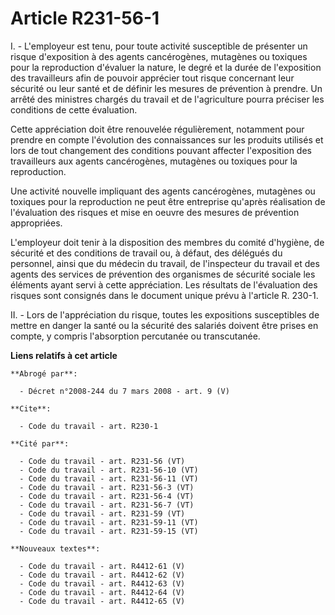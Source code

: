 # Article R231-56-1

I. - L'employeur est tenu, pour toute activité susceptible de présenter un risque d'exposition à des agents cancérogènes,
mutagènes ou toxiques pour la reproduction d'évaluer la nature, le degré et la durée de l'exposition des travailleurs afin de
pouvoir apprécier tout risque concernant leur sécurité ou leur santé et de définir les mesures de prévention à prendre. Un
arrêté des ministres chargés du travail et de l'agriculture pourra préciser les conditions de cette évaluation.

Cette appréciation doit être renouvelée régulièrement, notamment pour prendre en compte l'évolution des connaissances sur les
produits utilisés et lors de tout changement des conditions pouvant affecter l'exposition des travailleurs aux agents
cancérogènes, mutagènes ou toxiques pour la reproduction.

Une activité nouvelle impliquant des agents cancérogènes, mutagènes ou toxiques pour la reproduction ne peut être entreprise
qu'après réalisation de l'évaluation des risques et mise en oeuvre des mesures de prévention appropriées.

L'employeur doit tenir à la disposition des membres du comité d'hygiène, de sécurité et des conditions de travail ou, à
défaut, des délégués du personnel, ainsi que du médecin du travail, de l'inspecteur du travail et des agents des services de
prévention des organismes de sécurité sociale les éléments ayant servi à cette appréciation. Les résultats de l'évaluation
des risques sont consignés dans le document unique prévu à l'article R. 230-1.

II. - Lors de l'appréciation du risque, toutes les expositions susceptibles de mettre en danger la santé ou la sécurité des
salariés doivent être prises en compte, y compris l'absorption percutanée ou transcutanée.

**Liens relatifs à cet article**

	**Abrogé par**:

	  - Décret n°2008-244 du 7 mars 2008 - art. 9 (V)

	**Cite**:

	  - Code du travail - art. R230-1

	**Cité par**:

	  - Code du travail - art. R231-56 (VT)
	  - Code du travail - art. R231-56-10 (VT)
	  - Code du travail - art. R231-56-11 (VT)
	  - Code du travail - art. R231-56-3 (VT)
	  - Code du travail - art. R231-56-4 (VT)
	  - Code du travail - art. R231-56-7 (VT)
	  - Code du travail - art. R231-59 (VT)
	  - Code du travail - art. R231-59-11 (VT)
	  - Code du travail - art. R231-59-15 (VT)

	**Nouveaux textes**:

	  - Code du travail - art. R4412-61 (V)
	  - Code du travail - art. R4412-62 (V)
	  - Code du travail - art. R4412-63 (V)
	  - Code du travail - art. R4412-64 (V)
	  - Code du travail - art. R4412-65 (V)
